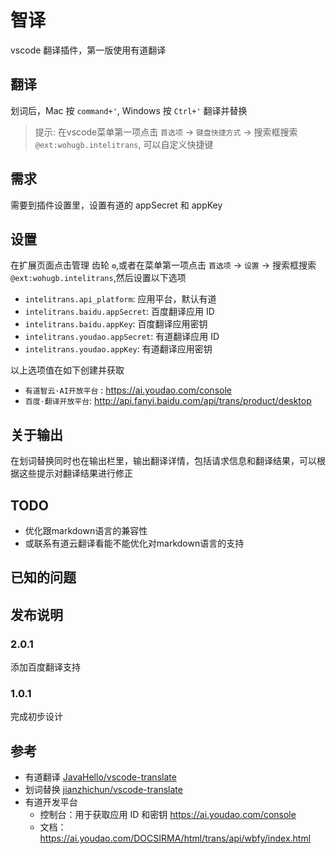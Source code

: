 # 智译

vscode 翻译插件，第一版使用有道翻译

## 翻译

划词后，Mac 按 `command+'`, Windows 按 `Ctrl+'` 翻译并替换

> 提示: 在vscode菜单第一项点击 `首选项` -> `键盘快捷方式` -> 搜索框搜索 `@ext:wohugb.intelitrans`, 可以自定义快捷键

## 需求

需要到插件设置里，设置有道的 appSecret 和 appKey

## 设置

在扩展页面点击管理 齿轮 `⚙`,或者在菜单第一项点击 `首选项` -> `设置` -> 搜索框搜索 `@ext:wohugb.intelitrans`,然后设置以下选项

- `intelitrans.api_platform`: 应用平台，默认有道
- `intelitrans.baidu.appSecret`: 百度翻译应用 ID
- `intelitrans.baidu.appKey`: 百度翻译应用密钥
- `intelitrans.youdao.appSecret`: 有道翻译应用 ID
- `intelitrans.youdao.appKey`: 有道翻译应用密钥

以上选项值在如下创建并获取

- `有道智云·AI开放平台` : https://ai.youdao.com/console
- `百度·翻译开放平台`: http://api.fanyi.baidu.com/api/trans/product/desktop

## 关于输出

在划词替换同时也在输出栏里，输出翻译详情，包括请求信息和翻译结果，可以根据这些提示对翻译结果进行修正

## TODO

- 优化跟markdown语言的兼容性
- 或联系有道云翻译看能不能优化对markdown语言的支持

## 已知的问题

## 发布说明

### 2.0.1

添加百度翻译支持

### 1.0.1

完成初步设计

## 参考

- 有道翻译 [JavaHello/vscode-translate](https://github.com/JavaHello/vscode-**translate**)
- 划词替换 [jianzhichun/vscode-translate](https://github.com/jianzhichun/vscode-translate)
- 有道开发平台
  - 控制台：用于获取应用 ID 和密钥 https://ai.youdao.com/console
  - 文档：https://ai.youdao.com/DOCSIRMA/html/trans/api/wbfy/index.html
